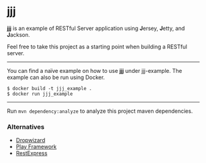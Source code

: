 # jjj

**jjj** is an example of RESTful Server application using **J**ersey, **J**etty, and **J**ackson.

Feel free to take this project as a starting point when building a RESTful server.

---

You can find a naïve example on how to use **jjj** under jjj-example. The example can also be run using Docker. 

```
$ docker build -t jjj_example .
$ docker run jjj_example
```

---

Run `mvn dependency:analyze` to analyze this project maven dependencies.

### Alternatives

- [Dropwizard](https://github.com/dropwizard/dropwizard)
- [Play Framework](https://www.playframework.com/)
- [RestExpress](https://github.com/RestExpress)
